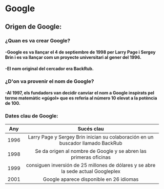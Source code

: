 # Google

## Origen de Google:

### ¿Quan es va crear Google?
#### -Google es va llançar el 4 de septiembre de 1998 per Larry Page i Sergey Brin i es va llançar com un proyecte universitari al gener del 1996.
#### -El nom original del cercador era BackRub.

### ¿D'on va provenir el nom de Google?
#### -Al 1997, els fundadors van decidir canviar el nom a Google inspirats pel terme matemàtic «gúgol» que es referia al número 10 elevat a la potència de 100.

### Dates clau de Google:
|Any |Sucés clau |
|:------------:|:------------:|
|1996 |Larry Page y Sergey Brin inician su colaboración en un buscador llamado BackRub |
|1998 |Se da origen al nombre de Google y se abren las primeras oficinas |
|1999 |consiguen inversión de 25 millones de dólares y se abre la sede actual Googleplex |
|2001 |Google aparece disponible en 26 idiomas |




